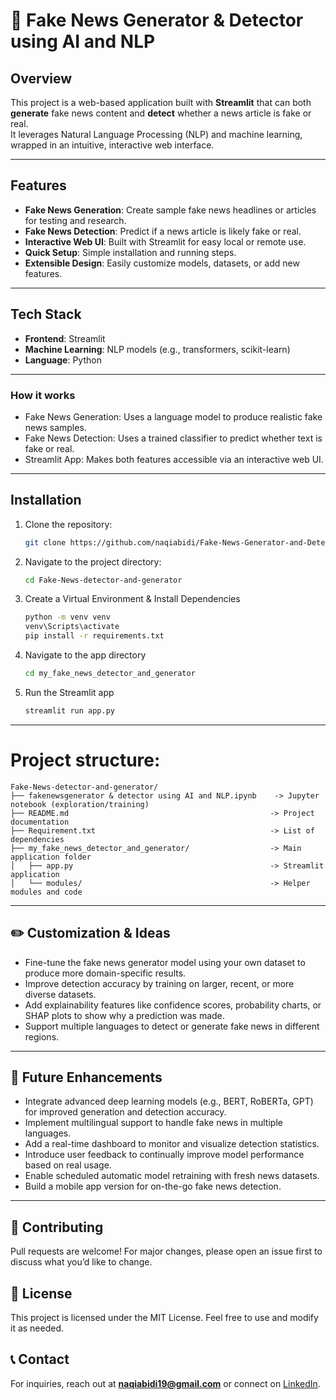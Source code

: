 # 🧠 Fake News Generator & Detector using AI and NLP

## Overview
This project is a web-based application built with **Streamlit** that can both **generate** fake news content and **detect** whether a news article is fake or real.  
It leverages Natural Language Processing (NLP) and machine learning, wrapped in an intuitive, interactive web interface.

---

## Features
- **Fake News Generation**: Create sample fake news headlines or articles for testing and research.
- **Fake News Detection**: Predict if a news article is likely fake or real.
- **Interactive Web UI**: Built with Streamlit for easy local or remote use.
- **Quick Setup**: Simple installation and running steps.
- **Extensible Design**: Easily customize models, datasets, or add new features.

---

## Tech Stack
- **Frontend**: Streamlit
- **Machine Learning**: NLP models (e.g., transformers, scikit-learn)
- **Language**: Python

---

### How it works
- Fake News Generation: Uses a language model to produce realistic fake news samples.
- Fake News Detection: Uses a trained classifier to predict whether text is fake or real.
- Streamlit App: Makes both features accessible via an interactive web UI.

---

## Installation
1. Clone the repository:
   ```sh
   git clone https://github.com/naqiabidi/Fake-News-Generator-and-Detector.git
   ```
2. Navigate to the project directory:
   ```sh
   cd Fake-News-detector-and-generator
   ```
3. Create a Virtual Environment & Install Dependencies
   ```bash
   python -m venv venv 
   venv\Scripts\activate
   pip install -r requirements.txt
   ```
4. Navigate to the app directory
   ```bash
   cd my_fake_news_detector_and_generator
   ```
5. Run the Streamlit app
   ```bash
   streamlit run app.py
   
   ```
 ---
# Project structure:
```
Fake-News-detector-and-generator/
├── fakenewsgenerator & detector using AI and NLP.ipynb    -> Jupyter notebook (exploration/training)
├── README.md                                             -> Project documentation
├── Requirement.txt                                       -> List of dependencies
├── my_fake_news_detector_and_generator/                  -> Main application folder
│   ├── app.py                                            -> Streamlit application
│   └── modules/                                          -> Helper modules and code
```

 ---

## ✏️ Customization & Ideas
- Fine-tune the fake news generator model using your own dataset to produce more domain-specific results.
- Improve detection accuracy by training on larger, recent, or more diverse datasets.
- Add explainability features like confidence scores, probability charts, or SHAP plots to show why a prediction was made.
- Support multiple languages to detect or generate fake news in different regions.

 ---

 ## 🔮 Future Enhancements
- Integrate advanced deep learning models (e.g., BERT, RoBERTa, GPT) for improved generation and detection accuracy.
- Implement multilingual support to handle fake news in multiple languages.
- Add a real-time dashboard to monitor and visualize detection statistics.
- Introduce user feedback to continually improve model performance based on real usage.
- Enable scheduled automatic model retraining with fresh news datasets.
- Build a mobile app version for on-the-go fake news detection.

---

## 🤝 Contributing
Pull requests are welcome! For major changes, please open an issue first to discuss what you’d like to change.

## 📜 License
This project is licensed under the MIT License. Feel free to use and modify it as needed.

## 📞 Contact
For inquiries, reach out at **naqiabidi19@gmail.com** or connect on [LinkedIn](https://www.linkedin.com/in/naqi-abidi19/).